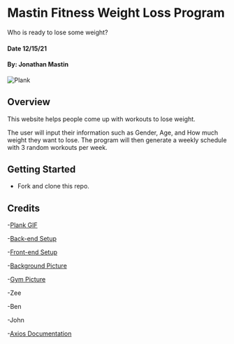 # Mastin Fitness Weight Loss Program
Who is ready to lose some weight?
#### Date 12/15/21
#### By: Jonathan Mastin

![Plank](https://mir-s3-cdn-cf.behance.net/project_modules/max_1200/a8048480486129.5ce2e67ba3247.gif)

## Overview
This website helps people come up with workouts to lose weight.

The user will input their information such as Gender, Age, and How much weight they want to lose. The program will then generate a weekly schedule with 3 random workouts per week.

## Getting Started
- Fork and clone this repo.

## Credits
-[Plank GIF](https://www.behance.net/gallery/80486129/The-Best-Exercises-GIFs)

-[Back-end Setup](https://github.com/SEI-R-11-8/u2_hw_mongoose_plants)

-[Front-end Setup](https://github.com/SEI-R-11-8/u2_lesson_react_router)

-[Background Picture](https://unsplash.com/photos/w95BkIgqkqY)

-[Gym Picture](https://unsplash.com/photos/20jX9b35r_M)

-Zee

-Ben

-John

-[Axios Documentation](https://www.atatus.com/blog/how-to-perform-http-requests-with-axios-a-complete-guide/#axios-request-methods)
